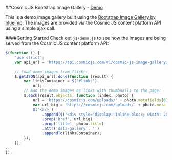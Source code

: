 ##Cosmic JS Bootstrap Image Gallery - [Demo](http://tonyspiro.com/dev/cosmicjs-examples/cosmicjs-image-gallery/)

This is a demo image gallery built using the [Bootstrap Image Gallery by blueimp](https://github.com/blueimp/Bootstrap-Image-Gallery).  The images are provided via the Cosmic JS content platform API using a simple ajax call.

####Getting Started
Check out `js/demo.js` to see how the images are being served from the Cosmic JS content platform API:
```javascript
$(function () {
    'use strict';
    var api_url = 'https://api.cosmicjs.com/v1/cosmic-js-image-gallery/object-type/gallery';

    // Load demo images from flickr:
    $.getJSON(api_url).done(function (result) {
        var linksContainer = $('#links'),
            url;
        // Add the demo images as links with thumbnails to the page:
        $.each(result.objects, function (index, photo) {
            url = 'https://cosmicjs.com/uploads/' + photo.metafields[0].value + '?dim=400';
            var url_big = 'https://cosmicjs.com/uploads/' + photo.metafields[0].value;
            $('<a/>')
                .append($('<div style="display: inline-block; width: 200px; height: 150px; background-image: url(' + url + '); background-size: cover; background-position: center center;"/>'))
                .prop('href', url_big)
                .prop('title', photo.title)
                .attr('data-gallery', '')
                .appendTo(linksContainer);
        });
    });
...
});
```

